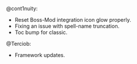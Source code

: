 @cont1nuity:
- Reset Boss-Mod integration icon glow properly.
- Fixing an issue with spell-name truncation.
- Toc bump for classic.

@Terciob:
- Framework updates.

